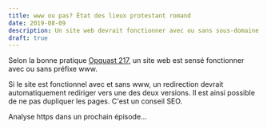 ```yaml
---
title: www ou pas? État des lieux protestant romand
date: 2019-08-09
description: Un site web devrait fonctionner avec ou sans sous-domaine www. Que font les sites protestants romands en la matière?
draft: true
---
```


Selon la bonne pratique [Opquast 217](https://checklists.opquast.com/fr/qualiteweb/ladresse-du-site-et-de-ses-sous-domaines-fonctionnent-avec-ou-sans-prefixe-www), un site web est sensé fonctionner avec ou sans préfixe www.

Si le site est fonctionnel avec et sans www, un redirection devrait automatiquement rediriger vers une des deux versions.
Il est ainsi possible de ne pas dupliquer les pages.
C'est un conseil SEO.


Analyse https dans un prochain épisode...

